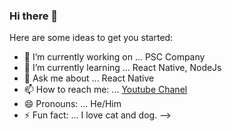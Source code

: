 ### Hi there 👋

Here are some ideas to get you started:

- 🔭 I’m currently working on ... PSC Company
- 🌱 I’m currently learning ... React Native, NodeJs
- 💬 Ask me about ... React Native
- 📫 How to reach me: ... [Youtube Chanel](https://www.youtube.com/channel/UCIimMLF-d_UgJ1td42oPjqQ?view_as=subscriber)
- 😄 Pronouns: ... He/Him
- ⚡ Fun fact: ... I love cat and dog.
-->
